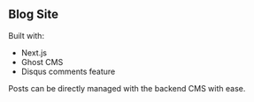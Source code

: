 ## Blog Site

Built with:

- Next.js
- Ghost CMS
- Disqus comments feature

Posts can be directly managed with the backend CMS with ease.
